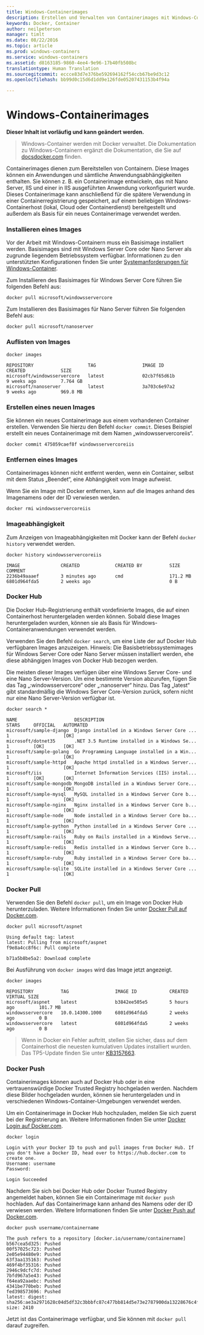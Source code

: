 ```yaml
---
title: Windows-Containerimages
description: Erstellen und Verwalten von Containerimages mit Windows-Containern.
keywords: Docker, Container
author: neilpeterson
manager: timlt
ms.date: 08/22/2016
ms.topic: article
ms.prod: windows-containers
ms.service: windows-containers
ms.assetid: d8163185-9860-4ee4-9e96-17b40fb508bc
translationtype: Human Translation
ms.sourcegitcommit: eccce83d7e376be592694162f54ccb67be9d3c12
ms.openlocfilehash: bb99d0c15d6d1dd9e126fde05207431153b4f94a

---
```


# Windows-Containerimages

**Dieser Inhalt ist vorläufig und kann geändert werden.** 

>Windows-Container werden mit Docker verwaltet. Die Dokumentation zu Windows-Containern ergänzt die Dokumentation, die Sie auf [docsdocker.com](https://docs.docker.com/) finden.

Containerimages dienen zum Bereitstellen von Containern. Diese Images können ein Anwendungen und sämtliche Anwendungsabhängigkeiten enthalten. Sie können z. B. ein Containerimage entwickeln, das mit Nano Server, IIS und einer in IIS ausgeführten Anwendung vorkonfiguriert wurde. Dieses Containerimage kann anschließend für die spätere Verwendung in einer Containerregistrierung gespeichert, auf einem beliebigen Windows-Containerhost (lokal, Cloud oder Containerdienst) bereitgestellt und außerdem als Basis für ein neues Containerimage verwendet werden.

### Installieren eines Images

Vor der Arbeit mit Windows-Containern muss ein Basisimage installiert werden. Basisimages sind mit Windows Server Core oder Nano Server als zugrunde liegendem Betriebssystem verfügbar. Informationen zu den unterstützten Konfigurationen finden Sie unter [Systemanforderungen für Windows-Container](../deployment/system_requirements.md).

Zum Installieren des Basisimages für Windows Server Core führen Sie folgenden Befehl aus:

```none
docker pull microsoft/windowsservercore
```

Zum Installieren des Basisimages für Nano Server führen Sie folgenden Befehl aus:

```none
docker pull microsoft/nanoserver
```

### Auflisten von Images

```none
docker images

REPOSITORY                    TAG                 IMAGE ID            CREATED             SIZE
microsoft/windowsservercore   latest              02cb7f65d61b        9 weeks ago         7.764 GB
microsoft/nanoserver          latest              3a703c6e97a2        9 weeks ago         969.8 MB
```

### Erstellen eines neuen Images

Sie können ein neues Containerimage aus einem vorhandenen Container erstellen. Verwenden Sie hierzu den Befehl `docker commit`. Dieses Beispiel erstellt ein neues Containerimage mit dem Namen „windowsservercoreiis“.

```none
docker commit 475059caef8f windowsservercoreiis
```

### Entfernen eines Images

Containerimages können nicht entfernt werden, wenn ein Container, selbst mit dem Status „Beendet“, eine Abhängigkeit vom Image aufweist.

Wenn Sie ein Image mit Docker entfernen, kann auf die Images anhand des Imagenamens oder der ID verwiesen werden.

```none
docker rmi windowsservercoreiis
```

### Imageabhängigkeit

Zum Anzeigen von Imageabhängigkeiten mit Docker kann der Befehl `docker history` verwendet werden.

```none
docker history windowsservercoreiis

IMAGE               CREATED             CREATED BY          SIZE                COMMENT
2236b49aaaef        3 minutes ago       cmd                 171.2 MB
6801d964fda5        2 weeks ago                             0 B
```

### Docker Hub

Die Docker Hub-Registrierung enthält vordefinierte Images, die auf einen Containerhost heruntergeladen werden können. Sobald diese Images heruntergeladen wurden, können sie als Basis für Windows-Containeranwendungen verwendet werden.

Verwenden Sie den Befehl `docker search`, um eine Liste der auf Docker Hub verfügbaren Images anzuzeigen. Hinweis: Die Basisbetriebssystemimages für Windows Server Core oder Nano Server müssen installiert werden, ehe diese abhängigen Images von Docker Hub bezogen werden.

Die meisten dieser Images verfügen über eine Windows Server Core- und eine Nano Server-Version. Um eine bestimmte Version abzurufen, fügen Sie das Tag „:windowsservercore“ oder „:nanoserver“ hinzu. Das Tag „latest“ gibt standardmäßig die Windows Server Core-Version zurück, sofern nicht nur eine Nano Server-Version verfügbar ist.


```none
docker search *

NAME                     DESCRIPTION                                     STARS     OFFICIAL   AUTOMATED
microsoft/sample-django  Django installed in a Windows Server Core ...   1                    [OK]
microsoft/dotnet35       .NET 3.5 Runtime installed in a Windows Se...   1         [OK]       [OK]
microsoft/sample-golang  Go Programming Language installed in a Win...   1                    [OK]
microsoft/sample-httpd   Apache httpd installed in a Windows Server...   1                    [OK]
microsoft/iis            Internet Information Services (IIS) instal...   1         [OK]       [OK]
microsoft/sample-mongodb MongoDB installed in a Windows Server Core...   1                    [OK]
microsoft/sample-mysql   MySQL installed in a Windows Server Core b...   1                    [OK]
microsoft/sample-nginx   Nginx installed in a Windows Server Core b...   1                    [OK]
microsoft/sample-node    Node installed in a Windows Server Core ba...   1                    [OK]
microsoft/sample-python  Python installed in a Windows Server Core ...   1                    [OK]
microsoft/sample-rails   Ruby on Rails installed in a Windows Serve...   1                    [OK]
microsoft/sample-redis   Redis installed in a Windows Server Core b...   1                    [OK]
microsoft/sample-ruby    Ruby installed in a Windows Server Core ba...   1                    [OK]
microsoft/sample-sqlite  SQLite installed in a Windows Server Core ...   1                    [OK]
```

### Docker Pull

Verwenden Sie den Befehl `docker pull`, um ein Image von Docker Hub herunterzuladen. Weitere Informationen finden Sie unter [Docker Pull auf Docker.com](https://docs.docker.com/engine/reference/commandline/pull/).

```none
docker pull microsoft/aspnet

Using default tag: latest
latest: Pulling from microsoft/aspnet
f9e8a4cc8f6c: Pull complete

b71a5b8be5a2: Download complete
```

Bei Ausführung von `docker images` wird das Image jetzt angezeigt.

```none
docker images

REPOSITORY          TAG                 IMAGE ID            CREATED             VIRTUAL SIZE
microsoft/aspnet    latest              b3842ee505e5        5 hours ago         101.7 MB
windowsservercore   10.0.14300.1000     6801d964fda5        2 weeks ago         0 B
windowsservercore   latest              6801d964fda5        2 weeks ago         0 B
```

> Wenn in Docker ein Fehler auftritt, stellen Sie sicher, dass auf dem Containerhost die neuesten kumulativen Updates installiert wurden. Das TP5-Update finden Sie unter [KB3157663]( https://support.microsoft.com/en-us/kb/3157663).

### Docker Push

Containerimages können auch auf Docker Hub oder in eine vertrauenswürdige Docker Trusted Registry hochgeladen werden. Nachdem diese Bilder hochgeladen wurden, können sie heruntergeladen und in verschiedenen Windows-Container-Umgebungen verwendet werden.

Um ein Containerimage in Docker Hub hochzuladen, melden Sie sich zuerst bei der Registrierung an. Weitere Informationen finden Sie unter [Docker Login auf Docker.com]( https://docs.docker.com/engine/reference/commandline/login/).

```none
docker login

Login with your Docker ID to push and pull images from Docker Hub. If you don't have a Docker ID, head over to https://hub.docker.com to create one.
Username: username
Password:

Login Succeeded
```

Nachdem Sie sich bei Docker Hub oder Docker Trusted Registry angemeldet haben, können Sie ein Containerimage mit `docker push` hochladen. Auf das Containerimage kann anhand des Namens oder der ID verwiesen werden. Weitere Informationen finden Sie unter [Docker Push auf Docker.com]( https://docs.docker.com/engine/reference/commandline/push/).

```none
docker push username/containername

The push refers to a repository [docker.io/username/containername]
b567cea5d325: Pushed
00f57025c723: Pushed
2e05e94480e9: Pushed
63f3aa135163: Pushed
469f4bf35316: Pushed
2946c9dcfc7d: Pushed
7bfd967a5e43: Pushed
f64ea92aaebc: Pushed
4341be770beb: Pushed
fed398573696: Pushed
latest: digest: sha256:ae3a2971628c04d5df32c3bbbfc87c477bb814d5e73e2787900da13228676c4f size: 2410
```

Jetzt ist das Containerimage verfügbar, und Sie können mit `docker pull` darauf zugreifen.






<!--HONumber=Sep16_HO1-->


